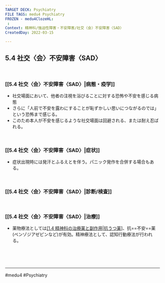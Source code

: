 ```yaml
---
TARGET DECK: Psychiatry
FILE TAGS: medu4 Psychiatry
FROZEN - medu4ClozeHL:
 : 
Context: 精神科/強迫性障害・不安障害/社交〈会〉不安障害〈SAD〉
CreatedDay: 2022-03-15

---
```


## 5.4 社交〈会〉不安障害〈SAD〉

<br>

### [[5.4 社交〈会〉不安障害〈SAD〉|病態・疫学]]
* 社交場面において、他者の注視を浴びることに対する恐怖や不安を感じる病態
* さらに「人前で不安を露わにすることが恥ずかしい思いにつながるのでは」という恐怖まで感じる。
* このため本人が不安を感じるような社交場面は回避される、または耐え忍ばれる。

<br>

### [[5.4 社交〈会〉不安障害〈SAD〉|症状]]
* 症状出現時には発汗とふるえとを伴う。パニック発作を合併する場合もある。

<br>

### [[5.4 社交〈会〉不安障害〈SAD〉|診断/検査]]


<br>

### [[5.4 社交〈会〉不安障害〈SAD〉|治療]]
* 薬物療法としては[[1.4 精神科の治療薬と副作用|抗うつ薬]](==SSRI==など)、抗==不安==薬(ベンゾジアゼピンなど)が有効。精神療法として、認知行動療法が行われる。
 
<!--ID: 1648705158245-->




<br><br><br>

---
#medu4 #Psychiatry 